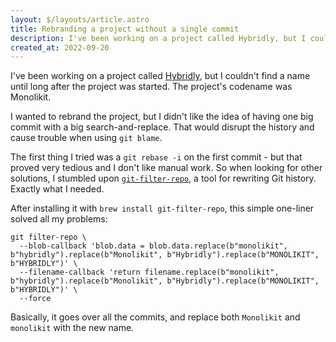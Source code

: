 ```yaml
---
layout: $/layouts/article.astro
title: Rebranding a project without a single commit
description: I've been working on a project called Hybridly, but I couldn't find a name until long after the project was started. I wanted to rebrand the project, but I didn't want to have a big search-and-replace commit that would stain the commit history.
created_at: 2022-09-20
---
```


I've been working on a project called [Hybridly](https://github.com/hybridly), but I couldn't find a name until long after the project was started. The project's codename was Monolikit. 

I wanted to rebrand the project, but I didn't like the idea of having one big commit with a big search-and-replace. That would disrupt the history and cause trouble when using `git blame`.

The first thing I tried was a `git rebase -i` on the first commit - but that proved very tedious and I don't like manual work. So when looking for other solutions, I stumbled upon [`git-filter-repo`](https://github.com/newren/git-filter-repo), a tool for rewriting Git history. Exactly what I needed.

After installing it with `brew install git-filter-repo`, this simple one-liner solved all my problems:

```shell
git filter-repo \
  --blob-callback 'blob.data = blob.data.replace(b"monolikit", b"hybridly").replace(b"Monolikit", b"Hybridly").replace(b"MONOLIKIT", b"HYBRIDLY")' \
  --filename-callback 'return filename.replace(b"monolikit", b"hybridly").replace(b"Monolikit", b"Hybridly").replace(b"MONOLIKIT", b"HYBRIDLY")' \
  --force
```

Basically, it goes over all the commits, and replace both `Monolikit` and `monolikit` with the new name.
